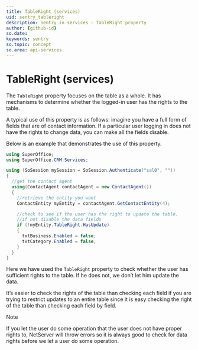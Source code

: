 ```yaml
---
title: TableRight (services)
uid: sentry_tableright
description: Sentry in services - TableRight property
author: {github-id}
so.date:
keywords: sentry
so.topic: concept
so.area: api-services
---
```


# TableRight (services)

The `TableRight` property focuses on the table as a whole. It has mechanisms to determine whether the logged-in user has the rights to the table.

A typical use of this property is as follows: imagine you have a full form of fields that are of contact information. If a particular user logging in does not have the rights to change data, you can make all the fields disable.

Below is an example that demonstrates the use of this property.

```csharp
using SuperOffice;
using SuperOffice.CRM.Services;

using (SoSession mySession = SoSession.Authenticate("sal0", ""))
{
  //get the contact agent
  using(ContactAgent contactAgent = new ContactAgent())
  {
    //retrieve the entity you want
    ContactEntity myEntity = contactAgent.GetContactEntity(4);

    //check to see if the user has the right to update the table.
    //if not disable the data fields
    if (!myEntity.TableRight.HasUpdate)
    {
      txtBusiness.Enabled = false;
      txtCategory.Enabled = false;
    }
  }
}
```

Here we have used the `TableRight` property to check whether the user has sufficient rights to the table. If he does not, we don’t let him update the data.

It’s easier to check the rights of the table than checking each field if you are trying to restrict updates to an entire table since it is easy checking the right of the table than checking each field by field.

> [!NOTE]
> If you let the user do some operation that the user does not have proper rights to, NetServer will throw errors so it is always good to check for data rights before we let a user do some operation.
